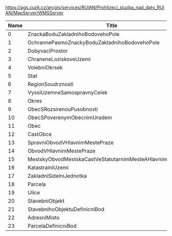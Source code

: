 https://ags.cuzk.cz/arcgis/services/RUIAN/Prohlizeci_sluzba_nad_daty_RUIAN/MapServer/WMSServer

|Name|Title|Abstract|
|--|--|--|
|0|ZnackaBoduZakladnihoBodovehoPole||
|1|OchrannePasmoZnackyBoduZakladnihoBodovehoPole||
|2|DobyvaciProstor||
|3|ChraneneLoziskoveUzemi||
|4|VolebníOkrsek||
|5|Stat||
|6|RegionSoudrznosti||
|7|VyssiUzemneSamospravnyCelek||
|8|Okres||
|9|ObecSRozsirenouPusobnosti||
|10|ObecSPoverenymObecnimUradem||
|11|Obec||
|12|CastObce||
|13|SpravniObvodVHlavnimMestePraze||
|14|ObvodVHlavnimMestePraze||
|15|MestskyObvodMestskaCastVeStatutarnimMesteAHlavnimMestePraze||
|16|KatastralniUzemi||
|17|ZakladniSidelniJednotka||
|18|Parcela||
|19|Ulice||
|20|StavebniObjekt||
|21|StavebnihoObjektuDefinicniBod||
|22|AdresniMisto||
|23|ParcelaDefinicniBod||
